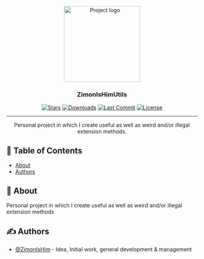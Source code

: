 <p align="center">
  <a href="https://github.com/ZimonIsHim/ZimonIsHimUtils" rel="noopener">
 <img width=200px height=200px src="https://i.imgur.com/1CWWMG5.png" alt="Project logo"></a>
</p>

<h3 align="center">ZimonIsHimUtils</h3>

<div align="center">

  [![Stars](https://img.shields.io/github/stars/ZimonIsHim/ZimonIsHimUtils)](https://github.com/ZimonIsHim/ZimonIsHimUtils/stargazers)
  [![Downloads](https://img.shields.io/github/downloads/ZimonIsHim/ZimonIsHimUtils/total)](https://github.com/ZimonIsHim/ZimonIsHimUtils/releases)
  [![Last Commit](https://img.shields.io/github/last-commit/ZimonIsHim/ZimonIsHimUtils)](https://github.com/ZimonIsHim/ZimonIsHimUtils/commits/development)
  [![License](https://img.shields.io/github/license/ZimonIsHim/ZimonIsHimUtils)](/LICENSE)

</div>

---

<p align="center"> Personal project in which I create useful as well as weird and/or illegal extension methods.
    <br> 
</p>

## 📝 Table of Contents
- [About](#about)
- [Authors](#authors)

## 🧐 About <a name = "about"></a>
Personal project in which I create useful as well as weird and/or illegal extension methods

## ✍️ Authors <a name = "authors"></a>
- [@ZimonIsHim](https://github.com/ZimonIsHim) - Idea, Initial work, general development & management
